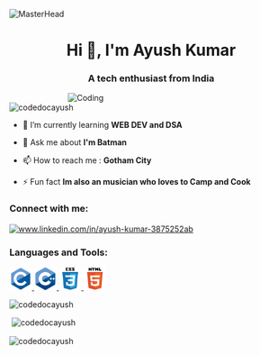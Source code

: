 ![MasterHead](https://i.pinimg.com/originals/83/b8/09/83b809857acd41a7bad4935b4734f9fc.gif)
<h1 align="center">Hi 👋, I'm Ayush Kumar</h1>
<h3 align="center">A tech enthusiast from India</h3>
<img align="right" alt="Coding" width="400" src="https://cdn.vox-cdn.com/uploads/chorus_image/image/72170232/lofiboygif.6.gif">

<p align="left"> <img src="https://komarev.com/ghpvc/?username=codedocayush&label=Profile%20views&color=0e75b6&style=flat" alt="codedocayush" /> </p>

- 🌱 I’m currently learning **WEB DEV and DSA**

- 💬 Ask me about **I'm Batman**

- 📫 How to reach me : **Gotham City**

- ⚡ Fun fact **Im also an musician who loves to Camp and Cook**

<h3 align="left">Connect with me:</h3>
<p align="left">
<a href="https://linkedin.com/in/www.linkedin.com/in/ayush-kumar-3875252ab" target="blank"><img align="center" src="https://raw.githubusercontent.com/rahuldkjain/github-profile-readme-generator/master/src/images/icons/Social/linked-in-alt.svg" alt="www.linkedin.com/in/ayush-kumar-3875252ab" height="30" width="40" /></a>
</p>

<h3 align="left">Languages and Tools:</h3>
<p align="centre"> <a href="https://www.cprogramming.com/" target="_blank" rel="noreferrer"> <img src="https://raw.githubusercontent.com/devicons/devicon/master/icons/c/c-original.svg" alt="c" width="40" height="40"/> </a> <a href="https://www.w3schools.com/cpp/" target="_blank" rel="noreferrer"> <img src="https://raw.githubusercontent.com/devicons/devicon/master/icons/cplusplus/cplusplus-original.svg" alt="cplusplus" width="40" height="40"/> </a> <a href="https://www.w3schools.com/css/" target="_blank" rel="noreferrer"> <img src="https://raw.githubusercontent.com/devicons/devicon/master/icons/css3/css3-original-wordmark.svg" alt="css3" width="40" height="40"/> </a> <a href="https://www.w3.org/html/" target="_blank" rel="noreferrer"> <img src="https://raw.githubusercontent.com/devicons/devicon/master/icons/html5/html5-original-wordmark.svg" alt="html5" width="40" height="40"/> </a> </p>

<p><img align="centre" src="https://github-readme-stats.vercel.app/api/top-langs?username=codedocayush&show_icons=true&locale=en&layout=compact" alt="codedocayush" /></p>

<p>&nbsp;<img align="center" src="https://github-readme-stats.vercel.app/api?username=codedocayush&show_icons=true&locale=en" alt="codedocayush" /></p>

<p><img align="center" src="https://github-readme-streak-stats.herokuapp.com/?user=codedocayush&" alt="codedocayush" /></p>
